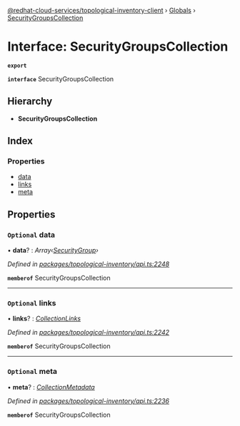[@redhat-cloud-services/topological-inventory-client](../README.md) › [Globals](../globals.md) › [SecurityGroupsCollection](securitygroupscollection.md)

# Interface: SecurityGroupsCollection

**`export`** 

**`interface`** SecurityGroupsCollection

## Hierarchy

* **SecurityGroupsCollection**

## Index

### Properties

* [data](securitygroupscollection.md#optional-data)
* [links](securitygroupscollection.md#optional-links)
* [meta](securitygroupscollection.md#optional-meta)

## Properties

### `Optional` data

• **data**? : *Array‹[SecurityGroup](securitygroup.md)›*

*Defined in [packages/topological-inventory/api.ts:2248](https://github.com/RedHatInsights/javascript-clients/blob/master/packages/topological-inventory/api.ts#L2248)*

**`memberof`** SecurityGroupsCollection

___

### `Optional` links

• **links**? : *[CollectionLinks](collectionlinks.md)*

*Defined in [packages/topological-inventory/api.ts:2242](https://github.com/RedHatInsights/javascript-clients/blob/master/packages/topological-inventory/api.ts#L2242)*

**`memberof`** SecurityGroupsCollection

___

### `Optional` meta

• **meta**? : *[CollectionMetadata](collectionmetadata.md)*

*Defined in [packages/topological-inventory/api.ts:2236](https://github.com/RedHatInsights/javascript-clients/blob/master/packages/topological-inventory/api.ts#L2236)*

**`memberof`** SecurityGroupsCollection
